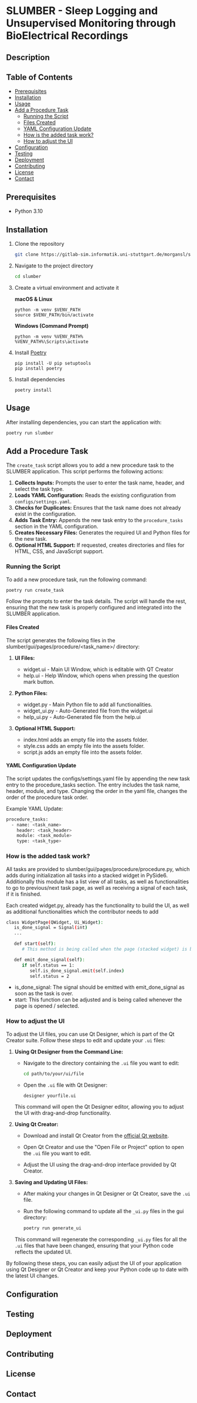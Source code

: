 # SLUMBER - Sleep Logging and Unsupervised Monitoring through BioElectrical Recordings

## Description

<!--
Provide a concise description of your project here.
Describe what it does, the problem it solves, and why it’s useful.
-->

## Table of Contents

- [Prerequisites](#prerequisites)
- [Installation](#installation)
- [Usage](#usage)
- [Add a Procedure Task](#add-a-procedure-task)
   - [Running the Script](#running-the-script)
   - [Files Created](#files-created)
   - [YAML Configuration Update](#yaml-configuration-update)
   - [How is the added task work?](#how-is-the-added-task-work)
   - [How to adjust the UI](#how-to-adjust-the-ui)
- [Configuration](#configuration)
- [Testing](#testing)
- [Deployment](#deployment)
- [Contributing](#contributing)
- [License](#license)
- [Contact](#contact)

## Prerequisites

- Python 3.10

## Installation

1. Clone the repository
   ```bash
   git clone https://gitlab-sim.informatik.uni-stuttgart.de/morgansl/slumber.git
   ```

2. Navigate to the project directory
   ```bash
   cd slumber
   ```

3. Create a virtual environment and activate it

   **macOS & Linux**
   ```
   python -m venv $VENV_PATH
   source $VENV_PATH/bin/activate 
   ```

   **Windows (Command Prompt)**
   ```
   python -m venv %VENV_PATH%
   %VENV_PATH%\Scripts\activate
   ```

4. Install [Poetry](https://python-poetry.org/docs/#installing-manually)
   ```
   pip install -U pip setuptools
   pip install poetry
   ```

5. Install dependencies
   ```
   poetry install
   ```

## Usage

<!--
Explain how to run or use your application. Provide examples and common use cases.
-->

After installing dependencies, you can start the application with:

```bash
poetry run slumber
```

## Add a Procedure Task

The `create_task` script allows you to add a new procedure task to the SLUMBER application. This script performs the following actions:

1. **Collects Inputs:** Prompts the user to enter the task name, header, and select the task type.
2. **Loads YAML Configuration:** Reads the existing configuration from `configs/settings.yaml`.
3. **Checks for Duplicates:** Ensures that the task name does not already exist in the configuration.
4. **Adds Task Entry:** Appends the new task entry to the `procedure_tasks` section in the YAML configuration.
5. **Creates Necessary Files:** Generates the required UI and Python files for the new task.
6. **Optional HTML Support:** If requested, creates directories and files for HTML, CSS, and JavaScript support.

### Running the Script

To add a new procedure task, run the following command:

```bash
poetry run create_task
```

Follow the prompts to enter the task details. The script will handle the rest, ensuring that the new task is properly configured and integrated into the SLUMBER application.

#### Files Created

The script generates the following files in the slumber/gui/pages/procedure/<task_name>/ directory:

1. **UI Files:**
   - widget.ui - Main UI Window, which is editable with QT Creator
   - help.ui - Help Window, which opens when pressing the question mark button.
2. **Python Files:**

   - widget.py - Main Python file to add all functionalities.
   - widget_ui.py - Auto-Generated file from the widget.ui
   - help_ui.py - Auto-Generated file from the help.ui

3. **Optional HTML Support:**
   - index.html adds an empty file into the assets folder.
   - style.css adds an empty file into the assets folder.
   - script.js adds an empty file into the assets folder.

#### YAML Configuration Update

The script updates the configs/settings.yaml file by appending the new task entry to the procedure_tasks section. The entry includes the task name, header, module, and type. Changing the order in the yaml file, changes the order of the procedure task order.

Example YAML Update:

```bash
procedure_tasks:
  - name: <task_name>
    header: <task_header>
    module: <task_module>
    type: <task_type>
```

### How is the added task work?

All tasks are provided to slumber/gui/pages/procedure/procedure.py, which adds during initialization all tasks into a stacked widget in PySide6.
Additionally this module has a list view of all tasks, as well as functionalities to go to previous/next task page, as well as receiving a signal of each task, if it is finished.

Each created widget.py, already has the functionality to build the UI, as well as additional functionalities which the contributor needs to add

```bash
class WidgetPage(QWidget, Ui_Widget):
   is_done_signal = Signal(int)
   ...

   def start(self):
      # This method is being called when the page (stacked widget) is being opened.

   def emit_done_signal(self):
      if self.status == 1:
         self.is_done_signal.emit(self.index)
         self.status = 2
```

- is_done_signal: The signal should be emitted with emit_done_signal as soon as the task is over.
- start: This function can be adjusted and is being called whenever the page is opened / selected.

### How to adjust the UI

To adjust the UI files, you can use Qt Designer, which is part of the Qt Creator suite. Follow these steps to edit and update your `.ui` files:

1. **Using Qt Designer from the Command Line:**

   - Navigate to the directory containing the `.ui` file you want to edit:

     ```bash
     cd path/to/your/ui/file
     ```

   - Open the `.ui` file with Qt Designer:

     ```bash
     designer yourfile.ui
     ```

   This command will open the Qt Designer editor, allowing you to adjust the UI with drag-and-drop functionality.

2. **Using Qt Creator:**

   - Download and install Qt Creator from the [official Qt website](https://www.qt.io/download-qt-installer).

   - Open Qt Creator and use the "Open File or Project" option to open the `.ui` file you want to edit.

   - Adjust the UI using the drag-and-drop interface provided by Qt Creator.

3. **Saving and Updating UI Files:**

   - After making your changes in Qt Designer or Qt Creator, save the `.ui` file.

   - Run the following command to update all the `_ui.py` files in the gui directory:

     ```bash
     poetry run generate_ui
     ```

   This command will regenerate the corresponding `_ui.py` files for all the `.ui` files that have been changed, ensuring that your Python code reflects the updated UI.

By following these steps, you can easily adjust the UI of your application using Qt Designer or Qt Creator and keep your Python code up to date with the latest UI changes.

## Configuration

<!--
Detail any configuration options, environment variables, or settings that need to be set up.
-->

## Testing

<!--
Explain how to run tests. Provide instructions for running unit tests, integration tests, or any other tests included.
-->

## Deployment

<!--
If applicable, describe the process for deploying the application to various environments (e.g., staging, production).
-->

## Contributing

<!--
Outline guidelines for how other developers can contribute to the project.
Include a link to a CONTRIBUTING.md if you have one.
-->

## License

<!--
Specify the license under which your project is distributed, e.g., MIT, Apache, GPL.
Include a link to the LICENSE file if you have one.
-->

## Contact

<!--
Provide ways for others to reach out: email, Twitter handle, etc.
-->
